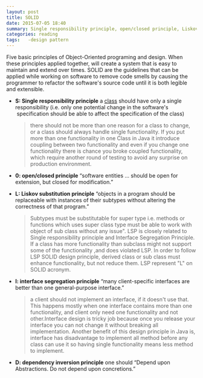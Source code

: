 ```yaml
---
layout: post
title: SOLID
date: 2015-07-05 18:40
summary: Single responsibility principle, open/closed principle, Liskov substitution principle, interface segregation principle, dependency inversion principle
categories:	reading
tags:	-design pattern
---
```


Five basic principles of Object-Oriented programing and design.
When these principles applied together, will create a system that is easy to maintain and extend over times. SOLID are the guidelines that can be applied while working on software to remove code smells by causing the programmer to refactor the software's source code until it is both legible and extensible.

 * **S: Single responsibility principle**
 	a <a class="mw-redirect" title="Class (computer science)" href="https://en.wikipedia.org/wiki/Class_(computer_science)">class</a> should have only a single responsibility (i.e. only one potential change in the software's  specification should be able to affect the specification of the class)
    >there should not be more than one reason for a class to change, or a class should always handle single functionality. If you put more than one functionality in one Class in Java  it introduce coupling between two functionality and even if you change one functionality there is chance you broke coupled functionality,  which require another round of testing to avoid any surprise on production environment.

 * **0: open/closed principle**
 	“software entities … should be open for extension, but closed for modification.”
 * **L: Liskov substitution principle**
 	“objects in a program should be replaceable with instances of their subtypes without altering the correctness of that program.”
 	>Subtypes must be substitutable for super type i.e. methods or functions which uses super class type must be able to work with object of sub class without any issue". LSP is closely related to Single responsibility principle and Interface Segregation Principle. If a class has more functionality than subclass might not support some of the functionality ,and does violated LSP. In order to follow LSP SOLID design principle, derived class or sub class must enhance functionality, but not reduce them. LSP represent "L" on SOLID acronym.

 * **I: interface segregation principle**
 	“many client-specific interfaces are better than one general-purpose interface.”
    >a client should not implement an interface, if it doesn't use that. This happens mostly when one interface contains more than one functionality, and client only need one functionality and not other.Interface design is tricky job because once you release your interface you can not change it without breaking all implementation. Another benefit of this design principle in Java is, interface has disadvantage to implement all method before any class can use it so having single functionality means less method to implement.

 * **D: dependency inversion principle**
 	one should “Depend upon Abstractions. Do not depend upon concretions.”

